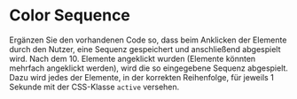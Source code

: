 # Color Sequence

 Ergänzen Sie den vorhandenen Code so, dass beim Anklicken der Elemente durch den Nutzer, eine Sequenz gespeichert und anschließend abgespielt wird. Nach dem 10. Elemente angeklickt wurden (Elemente könnten mehrfach angeklickt werden), wird die so eingegebene Sequenz abgespielt. Dazu wird jedes der Elemente, in der korrekten Reihenfolge, für jeweils 1 Sekunde mit der CSS-Klasse `active` versehen. 